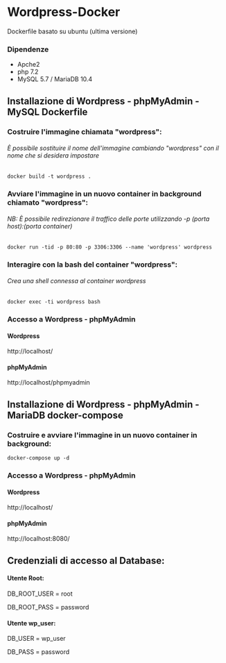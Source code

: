 # Wordpress-Docker

Dockerfile basato su ubuntu (ultima versione)

### Dipendenze

- Apche2
- php 7.2
- MySQL 5.7 / MariaDB 10.4

## Installazione di Wordpress - phpMyAdmin - MySQL Dockerfile

### Costruire l'immagine chiamata "wordpress":
###### È possibile sostituire il nome dell'immagine cambiando "wordpress" con il nome che si desidera impostare
```docker build -t wordpress .```


### Avviare l'immagine in un nuovo container in background chiamato "wordpress": 
###### NB: È possibile redirezionare il traffico delle porte utilizzando -p (porta host):(porta container)
```docker run -tid -p 80:80 -p 3306:3306 --name 'wordpress' wordpress```


### Interagire con la bash del container "wordpress":
###### Crea una shell connessa al container wordpress
```docker exec -ti wordpress bash```

### Accesso a Wordpress - phpMyAdmin

#### Wordpress

http://localhost/

#### phpMyAdmin

http://localhost/phpmyadmin


## Installazione di Wordpress - phpMyAdmin - MariaDB docker-compose

### Costruire e avviare l'immagine in un nuovo container in background:

```docker-compose up -d```

 
### Accesso a Wordpress - phpMyAdmin

#### Wordpress

http://localhost/

#### phpMyAdmin

http://localhost:8080/



## Credenziali di accesso al Database:

#### Utente Root:

DB_ROOT_USER = root

DB_ROOT_PASS = password

#### Utente wp_user:

DB_USER = wp_user

DB_PASS = password
